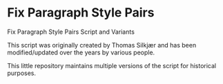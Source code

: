 # Fix Paragraph Style Pairs
Fix Paragraph Style Pairs Script and Variants

This script was originally created by Thomas Silkjær and has been modified/updated over the years by various people.

This little repository maintains multiple versions of the script for historical purposes.

